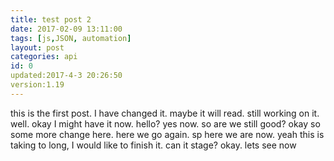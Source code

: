 ```yaml
---
title: test post 2
date: 2017-02-09 13:11:00
tags: [js,JSON, automation]
layout: post
categories: api
id: 0
updated:2017-4-3 20:26:50
version:1.19
---
```


this is the first post. I have changed it. maybe it will read. still working on it. well. okay I might have it now. hello? yes now. so are we still good? okay so some more change here. here we go again. sp here we are now. yeah this is taking to long, I would like to finish it. can it stage? okay. lets see now